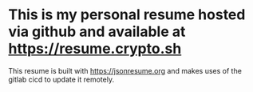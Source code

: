 # This is my personal resume hosted via github and available at https://resume.crypto.sh

This resume is built with https://jsonresume.org and makes uses of the gitlab cicd to update it remotely.
